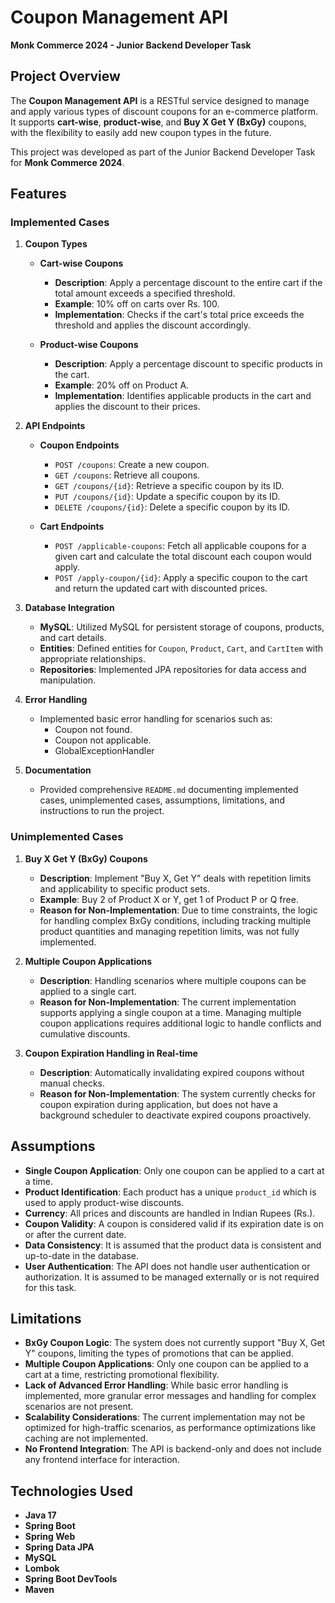 # Coupon Management API

**Monk Commerce 2024 - Junior Backend Developer Task**

## Project Overview

The **Coupon Management API** is a RESTful service designed to manage and apply various types of discount coupons for an e-commerce platform. It supports **cart-wise**, **product-wise**, and **Buy X Get Y (BxGy)** coupons, with the flexibility to easily add new coupon types in the future.

This project was developed as part of the Junior Backend Developer Task for **Monk Commerce 2024**.

## Features

### Implemented Cases

1. **Coupon Types**

    - **Cart-wise Coupons**
        - **Description**: Apply a percentage discount to the entire cart if the total amount exceeds a specified threshold.
        - **Example**: 10% off on carts over Rs. 100.
        - **Implementation**: Checks if the cart's total price exceeds the threshold and applies the discount accordingly.

    - **Product-wise Coupons**
        - **Description**: Apply a percentage discount to specific products in the cart.
        - **Example**: 20% off on Product A.
        - **Implementation**: Identifies applicable products in the cart and applies the discount to their prices.

2. **API Endpoints**

    - **Coupon Endpoints**
        - `POST /coupons`: Create a new coupon.
        - `GET /coupons`: Retrieve all coupons.
        - `GET /coupons/{id}`: Retrieve a specific coupon by its ID.
        - `PUT /coupons/{id}`: Update a specific coupon by its ID.
        - `DELETE /coupons/{id}`: Delete a specific coupon by its ID.

    - **Cart Endpoints**
        - `POST /applicable-coupons`: Fetch all applicable coupons for a given cart and calculate the total discount each coupon would apply.
        - `POST /apply-coupon/{id}`: Apply a specific coupon to the cart and return the updated cart with discounted prices.

3. **Database Integration**

    - **MySQL**: Utilized MySQL for persistent storage of coupons, products, and cart details.
    - **Entities**: Defined entities for `Coupon`, `Product`, `Cart`, and `CartItem` with appropriate relationships.
    - **Repositories**: Implemented JPA repositories for data access and manipulation.

4. **Error Handling**

    - Implemented basic error handling for scenarios such as:
        - Coupon not found.
        - Coupon not applicable.
        - GlobalExceptionHandler

5. **Documentation**

    - Provided comprehensive `README.md` documenting implemented cases, unimplemented cases, assumptions, limitations, and instructions to run the project.

### Unimplemented Cases

1. **Buy X Get Y (BxGy) Coupons**
    - **Description**: Implement "Buy X, Get Y" deals with repetition limits and applicability to specific product sets.
    - **Example**: Buy 2 of Product X or Y, get 1 of Product P or Q free.
    - **Reason for Non-Implementation**: Due to time constraints, the logic for handling complex BxGy conditions, including tracking multiple product quantities and managing repetition limits, was not fully implemented.

2. **Multiple Coupon Applications**
    - **Description**: Handling scenarios where multiple coupons can be applied to a single cart.
    - **Reason for Non-Implementation**: The current implementation supports applying a single coupon at a time. Managing multiple coupon applications requires additional logic to handle conflicts and cumulative discounts.

3. **Coupon Expiration Handling in Real-time**
    - **Description**: Automatically invalidating expired coupons without manual checks.
    - **Reason for Non-Implementation**: The system currently checks for coupon expiration during application, but does not have a background scheduler to deactivate expired coupons proactively.

## Assumptions

- **Single Coupon Application**: Only one coupon can be applied to a cart at a time.
- **Product Identification**: Each product has a unique `product_id` which is used to apply product-wise discounts.
- **Currency**: All prices and discounts are handled in Indian Rupees (Rs.).
- **Coupon Validity**: A coupon is considered valid if its expiration date is on or after the current date.
- **Data Consistency**: It is assumed that the product data is consistent and up-to-date in the database.
- **User Authentication**: The API does not handle user authentication or authorization. It is assumed to be managed externally or is not required for this task.

## Limitations

- **BxGy Coupon Logic**: The system does not currently support "Buy X, Get Y" coupons, limiting the types of promotions that can be applied.
- **Multiple Coupon Applications**: Only one coupon can be applied to a cart at a time, restricting promotional flexibility.
- **Lack of Advanced Error Handling**: While basic error handling is implemented, more granular error messages and handling for complex scenarios are not present.
- **Scalability Considerations**: The current implementation may not be optimized for high-traffic scenarios, as performance optimizations like caching are not implemented.
- **No Frontend Integration**: The API is backend-only and does not include any frontend interface for interaction.

## Technologies Used

- **Java 17**
- **Spring Boot**
- **Spring Web**
- **Spring Data JPA**
- **MySQL**
- **Lombok**
- **Spring Boot DevTools**
- **Maven**



